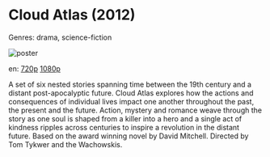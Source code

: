 # Cloud Atlas (2012)

Genres: drama, science-fiction

![poster](http://image.tmdb.org/t/p/w500/8VNiyIp67ZxhpNgdrwACW0jgvP2.jpg)

en:
  [720p](magnet:?xt=urn:btih:4EA7D873A5A5494FFCF09CCB939A8943E0C5BDCC&tr=udp://glotorrents.pw:6969/announce&tr=udp://tracker.opentrackr.org:1337/announce&tr=udp://torrent.gresille.org:80/announce&tr=udp://tracker.openbittorrent.com:80&tr=udp://tracker.coppersurfer.tk:6969&tr=udp://tracker.leechers-paradise.org:6969&tr=udp://p4p.arenabg.ch:1337&tr=udp://tracker.internetwarriors.net:1337)
  [1080p](magnet:?xt=urn:btih:320B93AE469B77A1C71ABE7519E5D79585ED3BC0&tr=udp://glotorrents.pw:6969/announce&tr=udp://tracker.opentrackr.org:1337/announce&tr=udp://torrent.gresille.org:80/announce&tr=udp://tracker.openbittorrent.com:80&tr=udp://tracker.coppersurfer.tk:6969&tr=udp://tracker.leechers-paradise.org:6969&tr=udp://p4p.arenabg.ch:1337&tr=udp://tracker.internetwarriors.net:1337)
  


A set of six nested stories spanning time between the 19th century and a distant post-apocalyptic future. Cloud Atlas explores how the actions and consequences of individual lives impact one another throughout the past, the present and the future. Action, mystery and romance weave through the story as one soul is shaped from a killer into a hero and a single act of kindness ripples across centuries to inspire a revolution in the distant future.  Based on the award winning novel by David Mitchell. Directed by Tom Tykwer and the Wachowskis.